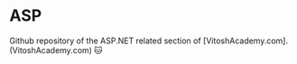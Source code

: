 # ASP
Github repository of the ASP.NET related section of [VitoshAcademy.com].(VitoshAcademy.com)
:cat:
